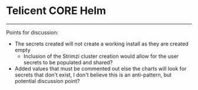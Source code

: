 # Telicent CORE Helm 
---
Points for discussion: 
- The secrets created will not create a working install as they are created empty
    - Inclusion of the Strimzi cluster creation would allow for the user secrets to be populated and shared?
- Added values that must be commented out else the charts will look for secrets that don't exist, I don't believe this is an anti-pattern, but potential discussion point?








